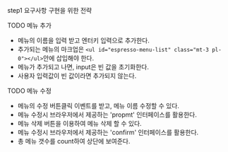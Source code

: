step1 요구사항 구현을 위한 전략

TODO 메뉴 추가
- 메뉴의 이름을 입력 받고 엔터키 입력으로 추가한다.
- 추가되는 메뉴의 마크업은 `<ul id="espresso-menu-list" class="mt-3 pl-0"></ul>`안에 삽입해야 한다.
- 메뉴가 추가되고 나면, input은 빈 값을 초기화한다.
- 사용자 입력값이 빈 값이라면 추가되지 않는다.

TODO 메뉴 수정 
- 메뉴의 수정 버튼클릭 이벤트를 받고, 메뉴 이름 수정할 수 있다.
- 메뉴 수정시 브라우저에서 제공하는 'propmt' 인터페이스를 활용한다.
- 메뉴 삭제 버튼을 이용하여 메뉴 삭제 할 수 있다.
- 메뉴 수정시 브라우저에서 제공하는 'confirm' 인터페이스를 활용한다.
- 총 메뉴 갯수를 count하여 상단에 보여준다.
